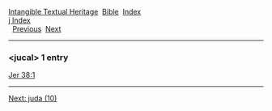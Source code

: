 [Intangible Textual Heritage](../../index)  [Bible](../index) 
[Index](index)   
[j Index](_j_)  
  [Previous](c06359)  [Next](c06361) 

------------------------------------------------------------------------

### &lt;jucal&gt; 1 entry

[Jer 38:1](../kjv/jer038.htm#001)  

------------------------------------------------------------------------

[Next: juda (10)](c06361)
